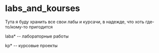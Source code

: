 # labs_and_kourses
Тута я буду хранить все свои лабы и курсачи, в надежде, что хоть где-то/кому-то пригодится

laba* -- лабораторные работы

kp* -- курсовые проекты
